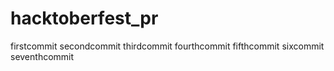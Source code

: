 # hacktoberfest_pr
firstcommit
secondcommit
thirdcommit 
fourthcommit
fifthcommit
sixcommit
seventhcommit
